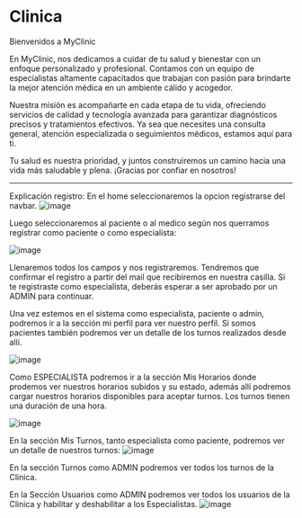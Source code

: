 # Clinica
Bienvenidos a MyClinic

En MyClinic, nos dedicamos a cuidar de tu salud y bienestar con un enfoque personalizado y profesional. Contamos con un equipo de especialistas altamente capacitados que trabajan con pasión para brindarte la mejor atención médica en un ambiente cálido y acogedor.

Nuestra misión es acompañarte en cada etapa de tu vida, ofreciendo servicios de calidad y tecnología avanzada para garantizar diagnósticos precisos y tratamientos efectivos. Ya sea que necesites una consulta general, atención especializada o seguimientos médicos, estamos aquí para ti.

Tu salud es nuestra prioridad, y juntos construiremos un camino hacia una vida más saludable y plena. ¡Gracias por confiar en nosotros!

-------------
Explicación registro:
En el home seleccionaremos la opcion registrarse del navbar.
![image](https://github.com/user-attachments/assets/774c5aa1-076a-47ce-ab5a-3decf6dc7899)

Luego seleccionaremos al paciente o al medico según nos querramos registrar como paciente o como especialista:

![image](https://github.com/user-attachments/assets/c99ddc1f-f4ab-4e66-8e3b-c79cd1bdf3c1)

Llenaremos todos los campos y nos registraremos. Tendremos que confirmar el registro a partir del mail que recibiremos en nuestra casilla.
Si te registraste como especialista, deberás esperar a ser aprobado por un ADMIN para continuar.

Una vez estemos en el sistema como especialista, paciente o admin, podremos ir a la sección mi perfil para ver nuestro perfil. Si somos pacientes también podremos ver un detalle de los turnos realizados desde allí.

![image](https://github.com/user-attachments/assets/792e5e31-4e4e-4bb0-b384-a4333459bd22)

Como ESPECIALISTA podremos ir a la sección Mis Horarios donde prodemos ver nuestros horarios subidos y su estado, además allí podremos cargar nuestros horarios disponibles para aceptar turnos. Los turnos tienen una duración de una hora.

![image](https://github.com/user-attachments/assets/429a48ee-553c-4b72-b7fb-56926e80a67f)

En la sección Mis Turnos, tanto especialista como paciente, podremos ver un detalle de nuestros turnos:
![image](https://github.com/user-attachments/assets/e014ddb0-9438-4813-ac22-29d9573c0d77)

En la sección Turnos como ADMIN podremos ver todos los turnos de la Clinica.

En la Sección Usuarios como ADMIN podremos ver todos los usuarios de la Clinica y habilitar y deshabilitar a los Especialistas.
![image](https://github.com/user-attachments/assets/4bb8123c-c018-46ae-b03a-95426b96072a)
